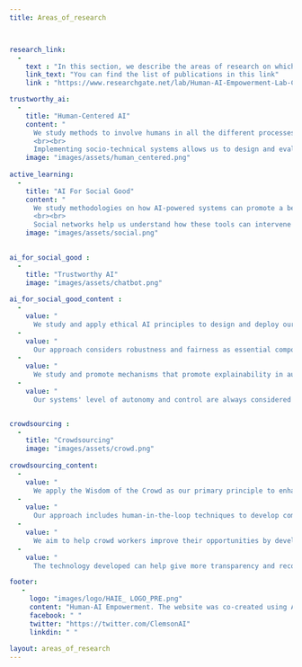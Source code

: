 ```yaml
---
title: Areas_of_research



research_link:
  -
    text : "In this section, we describe the areas of research on which we focus."
    link_text: "You can find the list of publications in this link"
    link : "https://www.researchgate.net/lab/Human-AI-Empowerment-Lab-Carlos-Toxtli"

trustworthy_ai: 
  -
    title: "Human-Centered AI"
    content: "
      We study methods to involve humans in all the different processes of machine learning pipelines. Our approach includes different stages such as design, data production (collection and labeling), model training, and deployment. Detection and reducing bias in data are essential components of our methodology.
      <br><br>
      Implementing socio-technical systems allows us to design and evaluate systems with different stakeholders. We conduct ethnographic studies to understand how people expect to interact with smart agents and align the solution with their expectations. The resulting human-centric solutions are usually published as open-source tools so the community can adopt them." 
    image: "images/assets/human_centered.png"
    
active_learning: 
  -
    title: "AI For Social Good"
    content: "
      We study methodologies on how AI-powered systems can promote a benefit to society. Our approach involves designing and developing interventional tools that can interact with people within communities. The mediated communication principle helps to promote frictionless interactions and reduce power imbalances.
      <br><br>
      Social networks help us understand how these tools can intervene in multiple contexts. We analyze data from social networks to understand patterns in interactions. Our interventional approach helps us to moderate and promote safe spaces."
    image: "images/assets/social.png"

  
ai_for_social_good : 
  -
    title: "Trustworthy AI"
    image: "images/assets/chatbot.png"
    
ai_for_social_good_content :
  -
    value: "
      We study and apply ethical AI principles to design and deploy our solutions."
  -
    value: "
      Our approach considers robustness and fairness as essential components of AI solutions."
  -
    value: "
      We study and promote mechanisms that promote explainability in automatic decisions."
  -
    value: "
      Our systems' level of autonomy and control are always considered key factors."


crowdsourcing : 
  -
    title: "Crowdsourcing"
    image: "images/assets/crowd.png"
    
crowdsourcing_content:
  -
    value: "
      We apply the Wisdom of the Crowd as our primary principle to enhance human and algorithmic capabilities."
  -
    value: "
      Our approach includes human-in-the-loop techniques to develop complex workflows where humans can assist."
  -
    value: "
      We aim to help crowd workers improve their opportunities by developing tools and skill development mechanisms."
  -
    value: "
      The technology developed can help give more transparency and recognition to crowd workers."

footer:
   - 
     logo: "images/logo/HAIE_ LOGO_PRE.png"
     content: "Human-AI Empowerment. The website was co-created using AI technologies such as MidJourney (image generation), OpenAI GPT3 (text generation), GitHub Copilot (code generation), and Quilbot (paraphrasing)."
     facebook: " "
     twitter: "https://twitter.com/ClemsonAI"
     linkdin: " "
 
layout: areas_of_research
---
```


